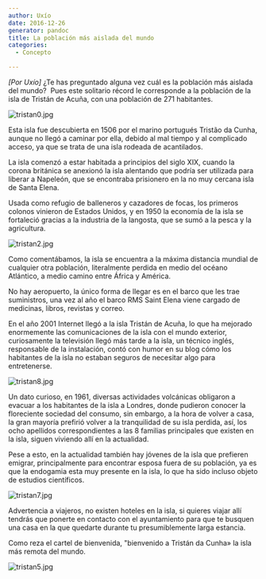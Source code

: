```yaml
---
author: Uxío
date: 2016-12-26
generator: pandoc
title: La población más aislada del mundo
categories:
  - Concepto

---
```




*\[Por Uxío\]* ¿Te has preguntado alguna vez cuál es la población más
aislada del mundo?  Pues este solitario récord le corresponde a la
población de la isla de Tristán de Acuña, con una población de 271
habitantes.

<div>

![tristan0.jpg](http://www.lareserva.com/home/fimage/tristan0.jpg?v=1348316310774)



<div>

Esta isla fue descubierta en 1506 por el marino portugués Tristão da
Cunha, aunque no llegó a caminar por ella, debido al mal tiempo y al
complicado acceso, ya que se trata de una isla rodeada de acantilados.



<div>



<div>



<div>

La isla comenzó a estar habitada a principios del siglo XIX, cuando la
corona británica se anexionó la isla alentando que podría ser utilizada
para liberar a Napeleón, que se encontraba prisionero en la no muy
cercana isla de Santa Elena.



<div>



<div>



<div>

Usada como refugio de balleneros y cazadores de focas, los primeros
colonos vinieron de Estados Unidos, y en 1950 la economía de la isla se
fortaleció gracias a la industria de la langosta, que se sumó a la pesca
y la agricultura.



<div>



<div>

![tristan2.jpg](http://www.lareserva.com/home/fimage/tristan2.jpg?v=1348316342995)



<div>



<div>

Como comentábamos, la isla se encuentra a la máxima distancia mundial de
cualquier otra población, literalmente perdida en medio del océano
Atlántico, a medio camino entre África y América.



<div>



<div>



<div>

No hay aeropuerto, la único forma de llegar es en el barco que les trae
suministros, una vez al año el barco RMS Saint Elena viene cargado de
medicinas, libros, revistas y correo.



<div>



<div>



<div>

En el año 2001 Internet llegó a la isla Tristán de Acuña, lo que ha
mejorado enormemente las comunicaciones de la isla con el mundo
exterior, curiosamente la televisión llegó más tarde a la isla, un
técnico inglés, responsable de la instalación, contó con humor en su
blog cómo los habitantes de la isla no estaban seguros de necesitar algo
para entretenerse.



<div>



<div>



<div>

![tristan8.jpg](http://www.lareserva.com/home/fimage/tristan8.jpg?v=1348316367405)



<div>



<div>

Un dato curioso, en 1961, diversas actividades volcánicas obligaron a
evacuar a los habitantes de la isla a Londres, donde pudieron conocer la
floreciente sociedad del consumo, sin embargo, a la hora de volver a
casa, la gran mayoría prefirió volver a la tranquilidad de su isla
perdida, así, los ocho apellidos correspondientes a las 8 familias
principales que existen en la isla, siguen viviendo allí en la
actualidad.



<div>



<div>



<div>



<div>

Pese a esto, en la actualidad también hay jóvenes de la isla que
prefieren emigrar, principalmente para encontrar esposa fuera de su
población, ya es que la endogamia esta muy presente en la isla, lo que
ha sido incluso objeto de estudios científicos.



<div>

![tristan7.jpg](http://www.lareserva.com/home/fimage/tristan7.jpg?v=1348316406781)



<div>



<div>

Advertencia a viajeros, no existen hoteles en la isla, si quieres viajar
allí tendrás que ponerte en contacto con el ayuntamiento para que te
busquen una casa en la que quedarte durante tu presumiblemente larga
estancia.



<div>



<div>



<div>



<div>

Como reza el cartel de bienvenida, "bienvenido a Tristán da Cunha» la
isla más remota del mundo.



<div>

![tristan5.jpg](http://www.lareserva.com/home/fimage/tristan5.jpg?v=1348316390458)


